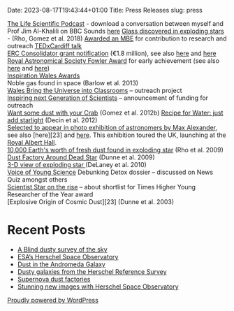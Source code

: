 Date: 2023-08-17T19:43:44+01:00
Title: Press Releases
slug: press

[The Life Scientific Podcast][42] - download a conversation between myself and Prof Jim Al-Khalili on BBC Sounds [here][43]
[Glass discovered in exploding stars][40] - (Rho, Gomez et al. 2018)
[Awarded an MBE][41] for contribution to research and outreach
[TEDxCardiff talk][10]  
[ERC Consolidator grant notification][11] (€1.8 million), see also [here][12] and [here][13]  
[Royal Astronomical Society Fowler Award][14] for early achievement (see also [here][15] and [here][16])  
[Inspiration Wales Awards][17]  
Noble gas found in space (Barlow et al. 2013)  
[Wales Bring the Universe into Classrooms][18] – outreach project  
[Inspiring next Generation of Scientists][19] – announcement of funding for outreach  
[Want some dust with your Crab][20] (Gomez et al. 2012b)
[Recipe for Water: just add starlight][21] (Decin et al. 2012)  
[Selected to appear in photo exhibition of astronomers by Max Alexander][22], see also [here][23] and [here][24]. This exhibition toured the UK, launching at the [Royal Albert Hall][25].  
[10,000 Earth's worth of fresh dust found in exploding star][26] (Rho et al. 2009)  
[Dust Factory Around Dead Star][27] (Dunne et al. 2009)  
[3-D view of exploding star ][28] (DeLaney et al. 2010)  
[Voice of Young Science][29] Debunking Detox dossier – discussed on News Quiz amongst others  
[Scientist Star on the rise][30] – about shortlist for Times Higher Young Researcher of the Year award  
[Explosive Origin of Cosmic Dust][23] (Dunne et al. 2003)

# Recent Posts

* [A Blind dusty survey of the sky][33]
* [ESA’s Herschel Space Observatory][34]
* [Dust in the Andromeda Galaxy][35]
* [Dusty galaxies from the Herschel Reference Survey][36]
* [Supernova dust factories][37]
* [Stunning new images with Herschel Space Observatory][38]

[Proudly powered by WordPress][39]

[1]: http://haley.gomez.me.uk/
[2]: http://haley.gomez.me.uk/academic-cv/
[3]: http://haley.gomez.me.uk/publication-list/
[4]: http://haley.gomez.me.uk/research/
[5]: http://haley.gomez.me.uk/research/cosmic-dust/
[6]: http://haley.gomez.me.uk/research/my-group/
[7]: http://haley.gomez.me.uk/research/press-releases/
[8]: http://haley.gomez.me.uk/talks/
[9]: http://haley.gomez.me.uk/outreach/
[10]: http://www.cardiff.ac.uk/news/view/88794-tedxcardiff
[11]: http://www.cardiff.ac.uk/news/view/82791-cardiff-unlocks-13m-for-innovative-research
[12]: https://www.astro.cf.ac.uk/newsandevents/?page=news_detail&amp;news=0177
[13]: http://www.walesonline.co.uk/incoming/cardiff-university-receives-13m-research-8732290
[14]: https://www.ras.org.uk/awards-and-grants/awards/2553-winners-of-the-2015-awards-medals-and-prizes
[15]: http://www.walesonline.co.uk/news/local-news/cardiff-university-astronomers-honoured-helping-8415582
[16]: http://www.bbc.co.uk/news/uk-wales-south-east-wales-30735071
[17]: http://www.walesonline.co.uk/business/business-news/iwa-inspire-wales-awards-check-7310762
[18]: http://www.unawe.org/updates/unawe-update-1377/
[19]: http://www.bbc.com/news/uk-wales-25085193
[20]: http://www.slate.com/blogs/bad_astronomy/2013/01/13/crab_nebula_star_dust_confirmed_to_be_made_in_exploding_stars.html
[21]: http://www.spacedaily.com/reports/Herschel_Finds_Hot_Water_Vapor_Around_a_Carbon_Star_999.html
[22]: http://www.walesonline.co.uk/news/wales-news/professors-star-photo-exhibition-explorers-1892826
[24]: http://news.bbc.co.uk/1/hi/sci/tech/8319044.stm
[25]: https://www.royalalberthall.com/tickets/exhibitions/explorers-of-the-universe/default.aspx
[26]: http://www.cardiff.ac.uk/news/articles/explosive-origin-of-cosmic-dust-discovered-2464.html
[27]: http://www.astronomynow.com/090224DustfactoryfoundaroundCasA.html
[28]: http://chandra.harvard.edu/photo/2009/casa2/
[29]: http://www.senseaboutscience.org/resources.php/48/detox-dossier
[30]: http://www.walesonline.co.uk/news/wales-news/scientist-haleys-star-rise-2368879
[31]: http://haley.gomez.me.uk/wp-content/uploads/2010/04/hayley-gomez1-300x169.jpg
[32]: http://haley.gomez.me.uk/wp-content/uploads/2010/04/hayley-gomez1.jpg
[33]: http://haley.gomez.me.uk/blind-dusty-survey-of-the-sky/
[34]: http://haley.gomez.me.uk/a-blind-dust-survey-of-the-sky/
[35]: http://haley.gomez.me.uk/dust-in-the-andromeda-galaxy/
[36]: http://haley.gomez.me.uk/the-herschel-reference-survey-results/
[37]: http://haley.gomez.me.uk/supernova-dust-factories/
[38]: http://haley.gomez.me.uk/stunning-new-images-with-herschel/
[39]: http://wordpress.org/
[40]: https://www.cardiff.ac.uk/news/view/1371708-glass-made-from-exploding-stars
[41]: https://www.cardiff.ac.uk/news/view/1204753-birthday-honours-2018
[42]: https://www.cardiff.ac.uk/news/view/2707338-inspiring-young-people-to-live-a-life-scientific
[43]: https://www.bbc.co.uk/programmes/m001jc3s
